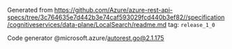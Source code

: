 Generated from https://github.com/Azure/azure-rest-api-specs/tree/3c764635e7d442b3e74caf593029fcd440b3ef82//specification/cognitiveservices/data-plane/LocalSearch/readme.md tag: `release_1_0`

Code generator @microsoft.azure/autorest.go@2.1.175


